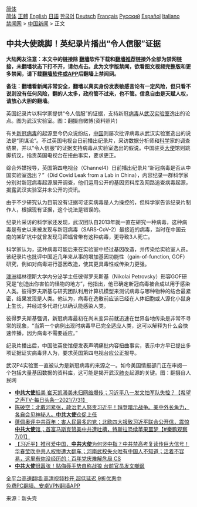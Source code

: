  <!-- 面包屑导航 --> <div class="breadcrumb"><!-- GTranslate: https://gtranslate.io/ -->  <div class="switcher notranslate">  <div class="selected">  <a href="#" onclick="return false;"> 简体</a>  </div>  <div class="option">  <a href="https://www.bannedbook.org" onclick="doGTranslate('zh-CN|zh-CN');jQuery('div.switcher div.selected a').html(jQuery(this).html());return false;" title="简体中文" class="nturl selected"> 简体</a>  <a href="https://www.bannedbook.org/zh-tw/" onclick="doGTranslate('zh-CN|zh-TW');jQuery('div.switcher div.selected a').html(jQuery(this).html());return false;" title="繁體中文" class="nturl"> 正體</a>  <a href="https://www.bannedbook.org/en/" onclick="doGTranslate('zh-CN|en');jQuery('div.switcher div.selected a').html(jQuery(this).html());return false;" title="English" class="nturl"> English</a>  <a href="https://www.bannedbook.org/ja/" onclick="doGTranslate('zh-CN|ja');jQuery('div.switcher div.selected a').html(jQuery(this).html());return false;" title="日本語" class="nturl"> 日語</a>  <a href="https://www.bannedbook.org/ko/" onclick="doGTranslate('zh-CN|ko');jQuery('div.switcher div.selected a').html(jQuery(this).html());return false;" title="한국어" class="nturl"> 한국어</a>  <a href="https://www.bannedbook.org/de/" onclick="doGTranslate('zh-CN|de');jQuery('div.switcher div.selected a').html(jQuery(this).html());return false;" title="Deutsch" class="nturl"> Deutsch</a>  <a href="https://www.bannedbook.org/fr/" onclick="doGTranslate('zh-CN|fr');jQuery('div.switcher div.selected a').html(jQuery(this).html());return false;" title="Français" class="nturl"> Français</a>  <a href="https://www.bannedbook.org/ru/" onclick="doGTranslate('zh-CN|ru');jQuery('div.switcher div.selected a').html(jQuery(this).html());return false;" title="Русский" class="nturl"> Русский</a>  <a href="https://www.bannedbook.org/es/" onclick="doGTranslate('zh-CN|es');jQuery('div.switcher div.selected a').html(jQuery(this).html());return false;" title="Español" class="nturl"> Español</a>  <a href="https://www.bannedbook.org/it/" onclick="doGTranslate('zh-CN|it');jQuery('div.switcher div.selected a').html(jQuery(this).html());return false;" title="Italiano" class="nturl"> Italiano</a>  </div>  </div>      <div class='breadcrumb-sub'><!-- Breadcrumb NavXT 6.3.0 --> <a href="https://www.bannedbook.org/" class="home">禁闻网</a> &gt; <a href="https://www.bannedbook.org/bnews/cnnews/" class="category">中国新闻</a> &gt; 正文</div></div><h2>中共大使跳脚！英纪录片播出“令人信服”证据</h2> <p class="notice"><b>大陆网友注意：本文中的链接除 <a href="https://github.com/bannedbook/fanqiang" >翻墙</a>软件下载和<a href="https://github.com/killgcd/justmysocks/blob/master/README.md">翻墙推荐</a>链接外全部为禁网链接，未翻墙状态下打不开，请勿点击。此为文字版禁闻，欲看图文视频完整版和更多禁闻，请下载<a href="https://github.com/bannedbook/fanqiang">翻墙软件或APP</a>后翻墙上禁闻网。</p><p>备注：翻墙看新闻非常安全，翻墙以真实身份发表敏感言论有一定风险，但只看不说则没有任何风险，翻的人太多，政府管不过来，也不管。信息自由是天赋人权，请放心大胆的翻墙。</b></p>  <div class="entry"> <p id="conimg">英国纪录片以科学家提供“令人信服”的证据，支持新冠<a href="https://www.bannedbook.org/bnews/tag/%e7%97%85%e6%af%92/" class="st_tag internal_tag" rel="tag" title="标签 病毒 下的日志">病毒</a>从<a href="https://www.bannedbook.org/bnews/tag/%e6%ad%a6%e6%b1%89/" class="st_tag internal_tag" rel="tag" title="标签 武汉 下的日志">武汉</a><a href="https://www.bannedbook.org/bnews/tag/%E5%AE%9E%E9%AA%8C%E5%AE%A4/" class="st_tag internal_tag" rel="tag" title="标签 实验室 下的日志">实验室</a>逸出的论点。图为武汉实验室。图：翻摄自微博(资料照片)</p> <p>有关<a href="https://www.bannedbook.org/bnews/tag/%e6%96%b0%e5%86%a0%e7%97%85%e6%af%92/" class="st_tag internal_tag" rel="tag" title="标签 新冠病毒 下的日志">新冠病毒</a>的起源至今仍众说纷纭，<span class='wp_keywordlink_affiliate'><a href="https://www.bannedbook.org/" title="中国" target="_blank">中国</a></span>则屡次批评病毒从武汉实验室逸出的说法是“阴谋论”。不过英国电视台日前播出纪录片，采访数据分析师和<span class='wp_keywordlink'><a href="https://www.bannedbook.org/forum11/topic309.html" title="禁片：“科学”的棍子" target="_blank">科学</a></span>家的调查结果，并以“令人信服”的证据支持病毒从实验室逸出的假说。中国驻英<a href="https://www.bannedbook.org/bnews/tag/%E5%A4%A7%E4%BD%BF/" class="st_tag internal_tag" rel="tag" title="标签 大使 下的日志">大使</a>馆则跳脚抗议，指责英国电视台在扭曲事实，要求更正。</p> <p>综合外媒报导，英国第四电视台（Channel4）日前播出纪录片“新冠病毒是否从中国实验室逸出？”（Did Covid Leak from a Lab in China），内容纪录一群科学家分别对新冠病毒起源展开调查，他们运用公开的基因资料库及网路追查病毒起源，揭露武汉实验室并未公开的资讯。</p>  <p>由于不少研究认为目前没有证据可证实病毒是人为操控的，但科学家告诉纪录片制作人，根据现有证据，这个说法是错误的。</p> <p>纪录片采访的科学家还发现，武汉团队自2013年就一直在研究一种病毒，这种病毒是有史以来被发现与新冠病毒（SARS-CoV-2）最接近的病毒，当时在中国云南的某矿坑中就曾发现马蹄蝠曾带有这种病毒，更导致3人死亡。</p> <p>科学家认为，这种病毒可能后来在实验室中经过基因改造，并传染给实验室人员。该纪录片也批评中国近几年来从事的增加基因功能性（gain-of-function, GOF）研究，例如对病毒进行基因改造，使其更具毒性或传染力更强。</p>  <p><a href="https://www.bannedbook.org/bnews/tag/%e6%be%b3%e6%b4%b2/" class="st_tag internal_tag" rel="tag" title="标签 澳洲 下的日志">澳洲</a>福林德斯大学内分泌学主任彼得罗夫斯基（Nikolai Petrovsky）形容GOF研究是“创造出你害怕的怪物的地方”，他指出，他已确定新冠病毒被合成以用于感染人类。彼得罗夫斯基与研究团队利用计算机模型来测试病毒与哪种物种的结合最紧密，结果发现是人类。他认为，病毒在逸散前应该已经在人体细胞或人源化小鼠身上生长，并经过多代进化以确认能感染人类。</p> <p>彼得罗夫斯基强调，新冠病毒最初在尚未变异前就迅速在世界各地传染是非常不寻常的现象，“当第一个病例出现时病毒早已完全适应人类，这可以解释为什么会快速传播，因为病毒不需要适应。”</p> <p>纪录片播出后，中国驻英使馆便发表声明痛批内容扭曲事实，表示中方早已提出多项证据证实病毒非人为，要求英国第四电视台应公正报导。</p>  <p>武汉P4实验室一直被认为是新冠病毒的来源之一。如今美国情报部门正在审阅一个包括大量基因数据的资料库，这可能是揭开武汉<a href="https://www.bannedbook.org/bnews/tag/%e8%82%ba%e7%82%8e/" class="st_tag internal_tag" rel="tag" title="标签 肺炎 下的日志">肺炎</a>起源的关键。图：翻摄自人民网</p> <ul class='op-related-articles' title='相关阅读'> <li><a href='https://www.bannedbook.org/bnews/comments/20210801/1598005.html' target='_blank'><b>中共大使</b>抵美 崔天凯滞美未归网络爆传；习近平八一发文怕军队失控？【希望之声TV-每日头条--2021/7/31】</a></li> <li><a href='https://www.bannedbook.org/bnews/bannedvideo/20210729/1596488.html' target='_blank'>陈破空：北戴河紧张，政治老人怒责习近平！拜登暗示战争。美中外长角力，各自会见神秘人。<b>中共大使</b>仓促上任</a></li> <li><a href='https://www.bannedbook.org/bnews/bannedvideo/20210702/1578658.html' target='_blank'>蓬佩奥评中共百年：害人民最多的党；北欧四大报致习近平联合公开信，震惊<b>中共大使</b>馆；首富马斯克赞美中共遭吐槽，特斯拉恐续苹果噩梦【#秦鹏观察 7/01】</a></li> <li><a href='https://www.bannedbook.org/bnews/bannedvideo/20210628/1575789.html' target='_blank'>【习近平】推可爱中国，<b>中共大使</b>为何竖中指？中共禁高考复读传巨大信号！华春莹吹中共人权惨遭大翻车；河南武校失火唯有中国人不知道；活着不容易，这里有你没经历的；百年党庆难解危局 CS</a></li> <li><a href='https://www.bannedbook.org/bnews/comments/20210626/1574546.html' target='_blank'><b>中共大使</b>很嚣张！贴侮辱手势自称战狼 台前官员发文嘲讽</a></li> </ul> <p class="texttj"> <a href="https://github.com/bannedbook/fanqiang/wiki/V2ray%E6%9C%BA%E5%9C%BA" target="_blank">全平台高速翻墙:高清视频秒开,超低延迟,9折优惠中</a><br/> <a href="https://github.com/bannedbook/fanqiang/wiki/%E7%A6%81%E9%97%BB%E7%BD%91%E5%AE%89%E5%8D%93%E7%BF%BB%E5%A2%99%E6%96%B0%E9%97%BBAPP" target="_blank">免费PC翻墙、安卓VPN翻墙APP</a></p><p> 来源：新头壳 </p> <a name='sharetosocial'></a>  <div style="margin-bottom:5px;padding-bottom:5px;clear:both"> <div id="archive-pix-1" class="banner-ads"> <!-- AuctionX Display platform tag START --> <div id="26318x728x90x621x_ADSLOT2" clicktrack="%%CLICK_URL_ESC%%"></div> <!-- AuctionX Display platform tag END --> </div> <div id="archive-pix-2" class="banner-ads"> <!-- AuctionX Display platform tag START --> <div id="26315x300x250x621x_ADSLOT2" clicktrack="%%CLICK_URL_ESC%%"></div> <!-- AuctionX Display platform tag END --> </div> </div>  <div id="archive-pix-1" class="banner-ads"> <!-- AuctionX Display platform tag START --> <div id="26318x728x90x621x_ADSLOT3" clicktrack="%%CLICK_URL_ESC%%"></div> <!-- AuctionX Display platform tag END --> </div> </div><!--END ENTRY--> 